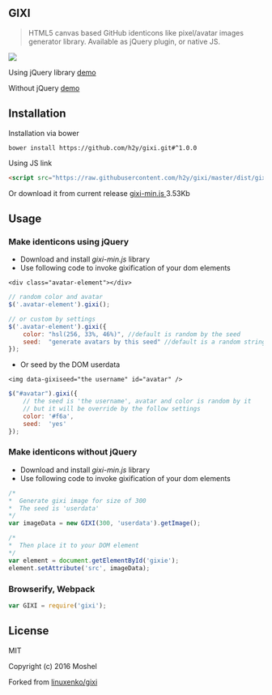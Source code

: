 ## GIXI

> HTML5 canvas based GitHub identicons like pixel/avatar images generator library. Available as jQuery plugin, or native JS.

<img src="https://raw.githubusercontent.com/h2y/gixi/master/examples/screenshot.png" align=center />

Using jQuery library [demo](https://github.com/h2y/gixi/blob/master/examples/jquery-example.html)

Without jQuery [demo](http://www.linuxenko.pro/showcase/gixi/no-jquery-example.html)

## Installation

Installation via bower

    bower install https://github.com/h2y/gixi.git#^1.0.0

Using JS link

```html
<script src="https://raw.githubusercontent.com/h2y/gixi/master/dist/gixi-min.js"></script>
```

Or download it from current release [gixi-min.js ](https://raw.githubusercontent.com/h2y/gixi/master/dist/gixi-min.js) 3.53Kb

## Usage

### Make identicons using jQuery

-   Download and install _gixi-min.js_ library
-   Use following code to invoke gixification of your dom elements

`<div class="avatar-element"></div>`

```js
// random color and avatar
$('.avatar-element').gixi();

// or custom by settings
$('.avatar-element').gixi({
    color: "hsl(256, 33%, 46%)", //default is random by the seed
    seed:  "generate avatars by this seed" //default is a random string
});
```

-   Or seed by the DOM userdata

`<img data-gixiseed="the username" id="avatar" />`

```js
$("#avatar").gixi({
    // the seed is 'the username', avatar and color is random by it
    // but it will be override by the follow settings
    color: '#f6a',
    seed:  'yes'
});
```

### Make identicons without jQuery

-   Download and install _gixi-min.js_ library
-   Use following code to invoke gixification of your dom elements

```js
/*
*  Generate gixi image for size of 300
*  The seed is 'userdata'
*/
var imageData = new GIXI(300, 'userdata').getImage();

/*
*  Then place it to your DOM element
*/
var element = document.getElementById('gixie');
element.setAttribute('src', imageData);
```

### Browserify, Webpack

```js
var GIXI = require('gixi');
```

## License

MIT

Copyright (c) 2016 Moshel

Forked from [linuxenko/gixi](https://github.com/linuxenko/gixi)
